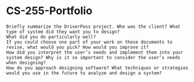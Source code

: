 # CS-255-Portfolio

    Briefly summarize the DriverPass project. Who was the client? What type of system did they want you to design?
    What did you do particularly well?
    If you could choose one part of your work on these documents to revise, what would you pick? How would you improve it?
    How did you interpret the user’s needs and implement them into your system design? Why is it so important to consider the user’s needs when designing?
    How do you approach designing software? What techniques or strategies would you use in the future to analyze and design a system?
